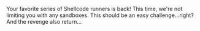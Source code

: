 Your favorite series of Shellcode runners is back! This time, we're not limiting you with any sandboxes. This should be an easy challenge...right? And the revenge also return...
